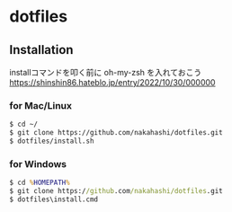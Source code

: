 # dotfiles

## Installation

installコマンドを叩く前に oh-my-zsh を入れておこう
https://shinshin86.hateblo.jp/entry/2022/10/30/000000

### for Mac/Linux

```sh
$ cd ~/
$ git clone https://github.com/nakahashi/dotfiles.git
$ dotfiles/install.sh
```

### for Windows

```bat
$ cd %HOMEPATH%
$ git clone https://github.com/nakahashi/dotfiles.git
$ dotfiles\install.cmd
```
